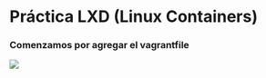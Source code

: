 # Práctica LXD (Linux Containers)

### Comenzamos por agregar el vagrantfile

![](https://i.imgur.com/XBDrYar.png)
